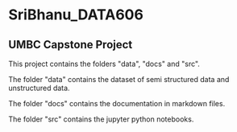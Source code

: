 # SriBhanu_DATA606
## UMBC Capstone Project
This project contains the folders "data", "docs" and "src".

The folder "data" contains the dataset of semi structured data and unstructured data.

The folder "docs" contains the documentation in markdown files.

The folder "src" contains the jupyter python notebooks.
